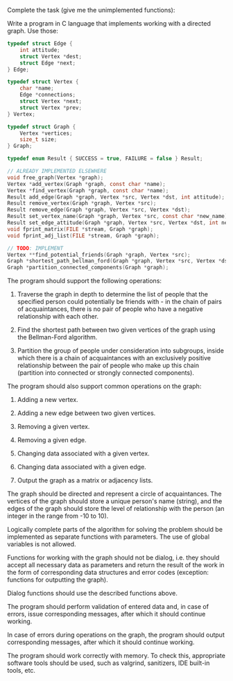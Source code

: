 Complete the task (give me the unimplemented functions):

Write a program in C language that implements working with a directed graph. Use those:

```c
typedef struct Edge {
    int attitude;
    struct Vertex *dest;
    struct Edge *next;
} Edge;

typedef struct Vertex {
    char *name;
    Edge *connections;
    struct Vertex *next;
    struct Vertex *prev;
} Vertex;

typedef struct Graph {
    Vertex *vertices;
    size_t size;
} Graph;

typedef enum Result { SUCCESS = true, FAILURE = false } Result;

// ALREADY IMPLEMENTED ELSEWHERE
void free_graph(Vertex *graph);
Vertex *add_vertex(Graph *graph, const char *name);
Vertex *find_vertex(Graph *graph, const char *name);
Result add_edge(Graph *graph, Vertex *src, Vertex *dst, int attitude);
Result remove_vertex(Graph *graph, Vertex *src);
Result remove_edge(Graph *graph, Vertex *src, Vertex *dst);
Result set_vertex_name(Graph *graph, Vertex *src, const char *new_name);
Result set_edge_attitude(Graph *graph, Vertex *src, Vertex *dst, int new_attitude);
void fprint_matrix(FILE *stream, Graph *graph);
void fprint_adj_list(FILE *stream, Graph *graph);

// TODO: IMPLEMENT
Vertex **find_potential_friends(Graph *graph, Vertex *src);
Graph *shortest_path_bellman_ford(Graph *graph, Vertex *src, Vertex *dst);
Graph *partition_connected_components(Graph *graph);
```

The program should support the following operations:

1. Traverse the graph in depth to determine the list of people that the specified person could potentially be friends with - in the chain of pairs of acquaintances, there is no pair of people who have a negative relationship with each other.

2. Find the shortest path between two given vertices of the graph using the Bellman-Ford algorithm.

3. Partition the group of people under consideration into subgroups, inside which there is a chain of acquaintances with an exclusively positive relationship between the pair of people who make up this chain (partition into connected or strongly connected components).

The program should also support common operations on the graph:

1. Adding a new vertex.

2. Adding a new edge between two given vertices.

3. Removing a given vertex.

4. Removing a given edge.

5. Changing data associated with a given vertex.

6. Changing data associated with a given edge.

7. Output the graph as a matrix or adjacency lists.

The graph should be directed and represent a circle of acquaintances. The vertices of the graph should store a unique person's name (string), and the edges of the graph should store the level of relationship with the person (an integer in the range from -10 to 10).

Logically complete parts of the algorithm for solving the problem should be implemented as separate functions with parameters. The use of global variables is not allowed.

Functions for working with the graph should not be dialog, i.e. they should accept all necessary data as parameters and return the result of the work in the form of corresponding data structures and error codes (exception: functions for outputting the graph).

Dialog functions should use the described functions above.

The program should perform validation of entered data and, in case of errors, issue corresponding messages, after which it should continue working.

In case of errors during operations on the graph, the program should output corresponding messages, after which it should continue working.

The program should work correctly with memory. To check this, appropriate software tools should be used, such as valgrind, sanitizers, IDE built-in tools, etc.
